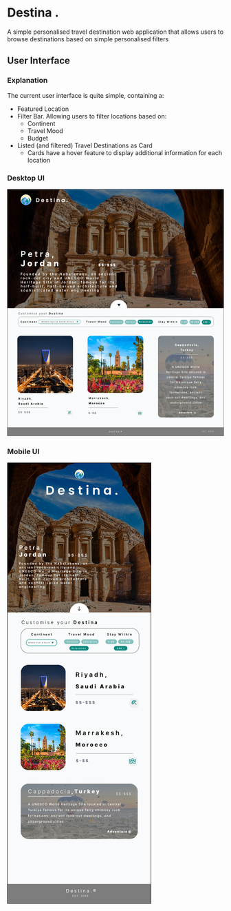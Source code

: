 # Destina .
A simple personalised travel destination web application that allows users to browse destinations based on simple personalised filters

## User Interface
### Explanation
The current user interface is quite simple, containing a:
- Featured Location
- Filter Bar. Allowing users to filter locations based on:
    - Continent
    - Travel Mood
    - Budget
- Listed (and filtered) Travel Destinations as Card
    - Cards have a hover feature to display additional information for each location

### Desktop UI
![Desktop UI](/public/ReadMe-Images/Desktop.png)

### Mobile UI
![Mobile UI](/public/ReadMe-Images/Mobile.png)